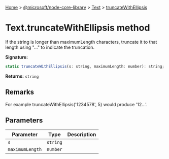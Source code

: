 [Home](./index) &gt; [@microsoft/node-core-library](./node-core-library.md) &gt; [Text](./node-core-library.text.md) &gt; [truncateWithEllipsis](./node-core-library.text.truncatewithellipsis.md)

# Text.truncateWithEllipsis method

If the string is longer than maximumLength characters, truncate it to that length using "..." to indicate the truncation.

**Signature:**
```javascript
static truncateWithEllipsis(s: string, maximumLength: number): string;
```
**Returns:** `string`

## Remarks

For example truncateWithEllipsis('1234578', 5) would produce '12...'.

## Parameters

|  Parameter | Type | Description |
|  --- | --- | --- |
|  `s` | `string` |  |
|  `maximumLength` | `number` |  |

